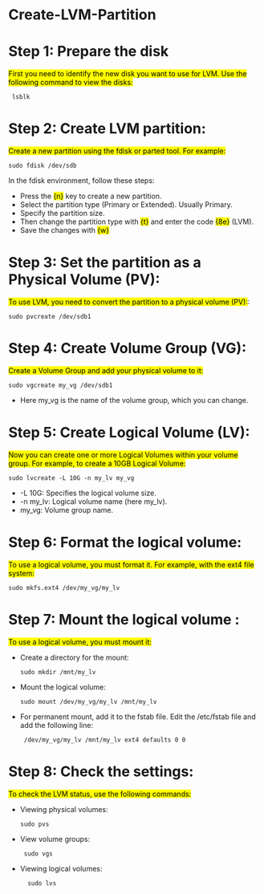 # Create-LVM-Partition

# Step 1: Prepare the disk
 <mark>First you need to identify the new disk you want to use for LVM. Use the following command to view the disks:</mark>
                                                                                                                         
     lsblk

# Step 2: Create LVM partition:
<mark>Create a new partition using the fdisk or parted tool. For example:</mark>

    sudo fdisk /dev/sdb

                                                                                                                    
In the fdisk environment, follow these steps: 
*   Press the <mark>{n}</mark> key to create a new partition.
*   Select the partition type (Primary or Extended). Usually Primary.
*   Specify the partition size.
*   Then change the partition type with <mark>{t}</mark> and enter the code <mark>{8e}</mark> (LVM).
*   Save the changes with <mark>{w}</mark>


# Step 3: Set the partition as a Physical Volume (PV):
  <mark>To use LVM, you need to convert the partition to a physical volume (PV):</mark>:

    sudo pvcreate /dev/sdb1

# Step 4: Create Volume Group (VG):
<mark>Create a Volume Group and add your physical volume to it:</mark>
     
    sudo vgcreate my_vg /dev/sdb1
  
* Here my_vg is the name of the volume group, which you can change.

# Step 5: Create Logical Volume (LV):
 <mark>Now you can create one or more Logical Volumes within your volume group. For example, to create a 10GB Logical Volume:</mark>

    sudo lvcreate -L 10G -n my_lv my_vg

   * -L 10G: Specifies the logical volume size.
   * -n my_lv: Logical volume name (here my_lv).
   * my_vg: Volume group name.

# Step 6: Format the logical volume:
  <mark>To use a logical volume, you must format it. For example, with the ext4 file system:</mark>
   
    sudo mkfs.ext4 /dev/my_vg/my_lv

# Step 7: Mount the logical volume :
<mark>To use a logical volume, you must mount it:</mark>
* Create a directory for the mount:
  
      sudo mkdir /mnt/my_lv
* Mount the logical volume:

      sudo mount /dev/my_vg/my_lv /mnt/my_lv

* For permanent mount, add it to the fstab file. Edit the /etc/fstab file and add the following line:

       /dev/my_vg/my_lv /mnt/my_lv ext4 defaults 0 0

# Step 8: Check the settings:
 <mark>To check the LVM status, use the following commands:</mark>
 * Viewing physical volumes:

       sudo pvs

* View volume groups:

       sudo vgs

* Viewing logical volumes:

        sudo lvs
